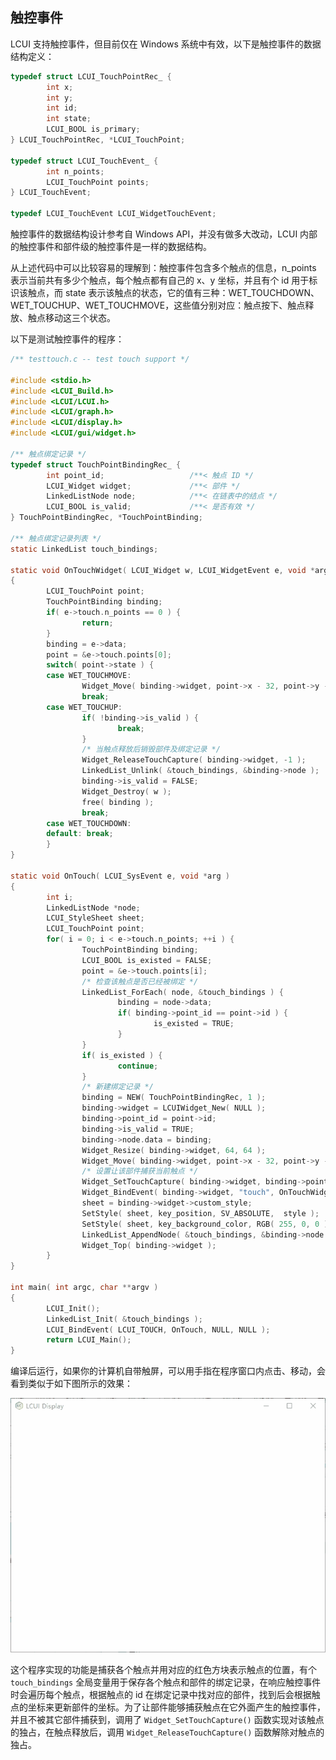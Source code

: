 ## 触控事件

LCUI 支持触控事件，但目前仅在 Windows 系统中有效，以下是触控事件的数据结构定义：

``` c
typedef struct LCUI_TouchPointRec_ {
        int x;
        int y;
        int id;
        int state;
        LCUI_BOOL is_primary;
} LCUI_TouchPointRec, *LCUI_TouchPoint;

typedef struct LCUI_TouchEvent_ {
        int n_points;
        LCUI_TouchPoint points;
} LCUI_TouchEvent;

typedef LCUI_TouchEvent LCUI_WidgetTouchEvent;
```

触控事件的数据结构设计参考自 Windows API，并没有做多大改动，LCUI 内部的触控事件和部件级的触控事件是一样的数据结构。

从上述代码中可以比较容易的理解到：触控事件包含多个触点的信息，n_points 表示当前共有多少个触点，每个触点都有自己的 x、y 坐标，并且有个 id 用于标识该触点，而 state 表示该触点的状态，它的值有三种：WET_TOUCHDOWN、WET_TOUCHUP、WET_TOUCHMOVE，这些值分别对应：触点按下、触点释放、触点移动这三个状态。

以下是测试触控事件的程序：

``` c
/** testtouch.c -- test touch support */

#include <stdio.h>
#include <LCUI_Build.h>
#include <LCUI/LCUI.h>
#include <LCUI/graph.h>
#include <LCUI/display.h>
#include <LCUI/gui/widget.h>

/** 触点绑定记录 */
typedef struct TouchPointBindingRec_ {
        int point_id;                   /**< 触点 ID */
        LCUI_Widget widget;             /**< 部件 */
        LinkedListNode node;            /**< 在链表中的结点 */
        LCUI_BOOL is_valid;             /**< 是否有效 */
} TouchPointBindingRec, *TouchPointBinding;

/** 触点绑定记录列表 */
static LinkedList touch_bindings;

static void OnTouchWidget( LCUI_Widget w, LCUI_WidgetEvent e, void *arg )
{
        LCUI_TouchPoint point;
        TouchPointBinding binding;
        if( e->touch.n_points == 0 ) {
                return;
        }
        binding = e->data;
        point = &e->touch.points[0];
        switch( point->state ) {
        case WET_TOUCHMOVE:
                Widget_Move( binding->widget, point->x - 32, point->y - 32 );
                break;
        case WET_TOUCHUP:
                if( !binding->is_valid ) {
                        break;
                }
                /* 当触点释放后销毁部件及绑定记录 */
                Widget_ReleaseTouchCapture( binding->widget, -1 );
                LinkedList_Unlink( &touch_bindings, &binding->node );
                binding->is_valid = FALSE;
                Widget_Destroy( w );
                free( binding );
                break;
        case WET_TOUCHDOWN:
        default: break;
        }
}

static void OnTouch( LCUI_SysEvent e, void *arg )
{
        int i;
        LinkedListNode *node;
        LCUI_StyleSheet sheet;
        LCUI_TouchPoint point;
        for( i = 0; i < e->touch.n_points; ++i ) {
                TouchPointBinding binding;
                LCUI_BOOL is_existed = FALSE;
                point = &e->touch.points[i];
                /* 检查该触点是否已经被绑定 */
                LinkedList_ForEach( node, &touch_bindings ) {
                        binding = node->data;
                        if( binding->point_id == point->id ) {
                                is_existed = TRUE;
                        }
                }
                if( is_existed ) {
                        continue;
                }
                /* 新建绑定记录 */
                binding = NEW( TouchPointBindingRec, 1 );
                binding->widget = LCUIWidget_New( NULL );
                binding->point_id = point->id;
                binding->is_valid = TRUE;
                binding->node.data = binding;
                Widget_Resize( binding->widget, 64, 64 );
                Widget_Move( binding->widget, point->x - 32, point->y - 32 );
                /* 设置让该部件捕获当前触点 */
                Widget_SetTouchCapture( binding->widget, binding->point_id );
                Widget_BindEvent( binding->widget, "touch", OnTouchWidget, binding, NULL );
                sheet = binding->widget->custom_style;
                SetStyle( sheet, key_position, SV_ABSOLUTE,  style );
                SetStyle( sheet, key_background_color, RGB( 255, 0, 0 ), color );
                LinkedList_AppendNode( &touch_bindings, &binding->node );
                Widget_Top( binding->widget );
        }
}

int main( int argc, char **argv )
{
        LCUI_Init();
        LinkedList_Init( &touch_bindings );
        LCUI_BindEvent( LCUI_TOUCH, OnTouch, NULL, NULL );
        return LCUI_Main();
}
```

编译后运行，如果你的计算机自带触屏，可以用手指在程序窗口内点击、移动，会看到类似于如下图所示的效果：

![运行效果](../../images/gui_events_touch.gif)

这个程序实现的功能是捕获各个触点并用对应的红色方块表示触点的位置，有个 `touch_bindings` 全局变量用于保存各个触点和部件的绑定记录，在响应触控事件时会遍历每个触点，根据触点的 id 在绑定记录中找对应的部件，找到后会根据触点的坐标来更新部件的坐标。为了让部件能够捕获触点在它外面产生的触控事件，并且不被其它部件捕获到，调用了 `Widget_SetTouchCapture()` 函数实现对该触点的独占，在触点释放后，调用 `Widget_ReleaseTouchCapture()` 函数解除对触点的独占。
